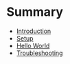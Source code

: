 # Summary

- [Introduction](./introduction.md)
- [Setup](./setup.md)
- [Hello World](./hello-world.md)
- [Troubleshooting]()
